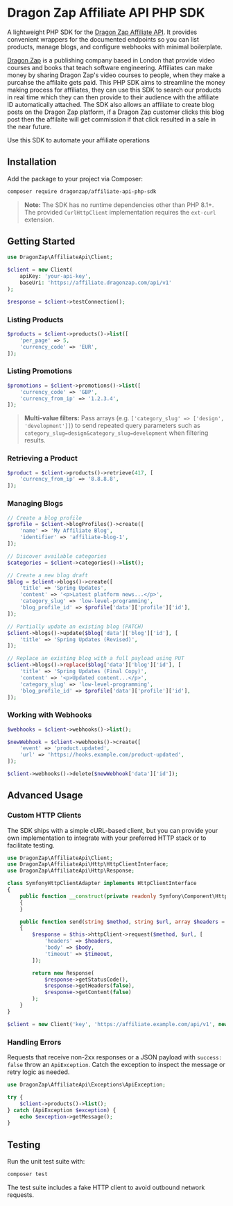 # Dragon Zap Affiliate API PHP SDK

A lightweight PHP SDK for the [Dragon Zap Affiliate API](affiliate-api.md). It provides convenient wrappers for the documented endpoints so you can list products, manage blogs, and configure webhooks with minimal boilerplate.

[Dragon Zap](https://dragonzap.com) is a publishing company based in London that provide video courses and books that teach software engineering. Affiliates can make money by sharing Dragon Zap's video courses to people, when they make a purcahse the affilaite gets paid. This PHP SDK aims to streamline the money making process for affiliates, they can use this SDK to search our products in real time which they can then provide to their audience with the affiliate ID automatically attached. The SDK also allows an affiliate to create blog posts on the Dragon Zap platform, if a Dragon Zap customer clicks this blog post then the affilaite will get commission if that click resulted in a sale in the near future. 

Use this SDK to automate your affiliate operations

## Installation

Add the package to your project via Composer:

```bash
composer require dragonzap/affiliate-api-php-sdk
```

> **Note:** The SDK has no runtime dependencies other than PHP 8.1+. The provided `CurlHttpClient` implementation requires the `ext-curl` extension.

## Getting Started

```php
use DragonZap\AffiliateApi\Client;

$client = new Client(
    apiKey: 'your-api-key',
    baseUri: 'https://affiliate.dragonzap.com/api/v1'
);

$response = $client->testConnection();
```

### Listing Products

```php
$products = $client->products()->list([
    'per_page' => 5,
    'currency_code' => 'EUR',
]);
```

### Listing Promotions

```php
$promotions = $client->promotions()->list([
    'currency_code' => 'GBP',
    'currency_from_ip' => '1.2.3.4',
]);
```
> **Multi-value filters:** Pass arrays (e.g. `['category_slug' => ['design', 'development']]`) to send repeated query parameters such as `category_slug=design&category_slug=development` when filtering results.

### Retrieving a Product

```php
$product = $client->products()->retrieve(417, [
    'currency_from_ip' => '8.8.8.8',
]);
```

### Managing Blogs

```php
// Create a blog profile
$profile = $client->blogProfiles()->create([
    'name' => 'My Affiliate Blog',
    'identifier' => 'affiliate-blog-1',
]);

// Discover available categories
$categories = $client->categories()->list();

// Create a new blog draft
$blog = $client->blogs()->create([
    'title' => 'Spring Updates',
    'content' => '<p>Latest platform news...</p>',
    'category_slug' => 'low-level-programming',
    'blog_profile_id' => $profile['data']['profile']['id'],
]);

// Partially update an existing blog (PATCH)
$client->blogs()->update($blog['data']['blog']['id'], [
    'title' => 'Spring Updates (Revised)',
]);

// Replace an existing blog with a full payload using PUT
$client->blogs()->replace($blog['data']['blog']['id'], [
    'title' => 'Spring Updates (Final Copy)',
    'content' => '<p>Updated content...</p>',
    'category_slug' => 'low-level-programming',
    'blog_profile_id' => $profile['data']['profile']['id'],
]);
```

### Working with Webhooks

```php
$webhooks = $client->webhooks()->list();

$newWebhook = $client->webhooks()->create([
    'event' => 'product.updated',
    'url' => 'https://hooks.example.com/product-updated',
]);

$client->webhooks()->delete($newWebhook['data']['id']);
```

## Advanced Usage

### Custom HTTP Clients

The SDK ships with a simple cURL-based client, but you can provide your own implementation to integrate with your preferred HTTP stack or to facilitate testing.

```php
use DragonZap\AffiliateApi\Client;
use DragonZap\AffiliateApi\Http\HttpClientInterface;
use DragonZap\AffiliateApi\Http\Response;

class SymfonyHttpClientAdapter implements HttpClientInterface
{
    public function __construct(private readonly Symfony\Component\HttpClient\HttpClientInterface $httpClient)
    {
    }

    public function send(string $method, string $url, array $headers = [], ?string $body = null, ?float $timeout = null): Response
    {
        $response = $this->httpClient->request($method, $url, [
            'headers' => $headers,
            'body' => $body,
            'timeout' => $timeout,
        ]);

        return new Response(
            $response->getStatusCode(),
            $response->getHeaders(false),
            $response->getContent(false)
        );
    }
}

$client = new Client('key', 'https://affiliate.example.com/api/v1', new SymfonyHttpClientAdapter($symfonyClient));
```

### Handling Errors

Requests that receive non-2xx responses or a JSON payload with `success: false` throw an `ApiException`. Catch the exception to inspect the message or retry logic as needed.

```php
use DragonZap\AffiliateApi\Exceptions\ApiException;

try {
    $client->products()->list();
} catch (ApiException $exception) {
    echo $exception->getMessage();
}
```

## Testing

Run the unit test suite with:

```bash
composer test
```

The test suite includes a fake HTTP client to avoid outbound network requests.

